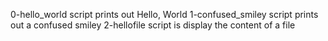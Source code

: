 0-hello_world script prints out Hello, World
1-confused_smiley script prints out a confused smiley
2-hellofile script is display the content of a file
